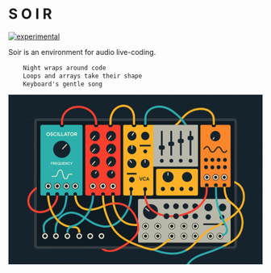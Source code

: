 # S O I R

[![experimental](http://badges.github.io/stability-badges/dist/experimental.svg)](http://github.com/badges/stability-badges)

Soir is an environment for audio live-coding.

```
    Night wraps around code
    Loops and arrays take their shape
    Keyboard's gentle song
```

![logo](./dist/www/docs/assets/images/landing.png)

